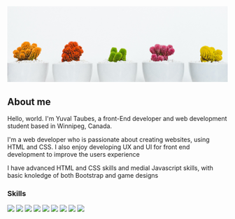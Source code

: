 ![Cacti](assets/cactus3.jpg "Catci")

## About me

Hello, world. I'm Yuval Taubes, a front-End developer and web development student based
in Winnipeg, Canada.

I'm a web developer who is passionate about creating websites, using HTML and CSS. I also enjoy developing UX and UI for front end development to improve the users experience

I have advanced HTML and CSS skills and medial Javascript skills, with basic knoledge of both Bootstrap and game designs
### Skills

![](https://img.shields.io/badge/code-javascript-informational?style=for-the-badge&logo=javascript&logoColor=white&color=51be8d)
![](https://img.shields.io/badge/web-html-informational?style=for-the-badge&logo=html5&logoColor=white&color=51be8d)
![](https://img.shields.io/badge/web-css-informational?style=for-the-badge&logo=css3&logoColor=white&color=51be8d)
![](https://img.shields.io/badge/code-react-informational?style=for-the-badge&logo=react&logoColor=white&color=51be8d)
![](https://img.shields.io/badge/code-c%23-informational?style=for-the-badge&logo=csharp&logoColor=white&color=51be8d)
![](https://img.shields.io/badge/code-MVC-informational?style=for-the-badge&logo=csharp&logoColor=white&color=51be8d)
![](https://img.shields.io/badge/code-EntityFramework-informational?style=for-the-badge&logo=csharp&logoColor=white&color=51be8d)
![](https://img.shields.io/badge/code-SSMS-informational?style=for-the-badge&logo=csharp&logoColor=white&color=51be8d)
![](https://img.shields.io/badge/db-SQL-informational?style=for-the-badge&logoColor=white&color=51be8d)




